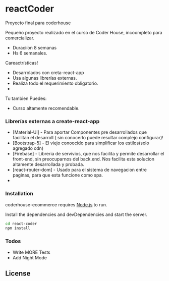# reactCoder
Proyecto final para coderhouse

Pequeño proyecto realizado en el curso de Coder House, incoompleto para comercializar. 

  - Duraciíon 8 semanas
  - Hs 6 semanales.

Careactrísticas!

  - Desarrolados con creta-react-app
  - Usa algunas librerías externas.
  - Realiza todo el requerimiento obligatorio.
  - 
Tu tambien Puedes:
  - Curso altamente recomendable.




### Librerías externas a create-react-app

* [Material-Ui] - Para aportar Componentes pre desarrollados que facilitan el desarroll ( sin conocerlo puede resultar complejo configurar)!
* [Bootstrap-5] - El viejo conoocido para simplificar los estilos(solo agregado cdn)
* [Firebase] - Libreria de servivios, que nos facilita y permite desarrollar el front-end, sin preocuparnos del back.end. Nos facilita esta solucion altamente desarrollada y probada.
* [react-router-dom] - Usado para el sistema de navegacion entre paginas, para que esta funcione como spa.
* 
### Installation

coderhouse-ecommerce requires [Node.js](https://nodejs.org/) to run.

Install the dependencies and devDependencies and start the server.

```sh
cd react-coder
npm install
```



### Todos

 - Write MORE Tests
 - Add Night Mode

License
----

